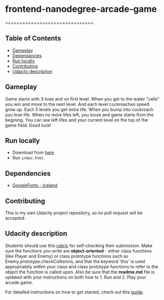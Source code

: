 # frontend-nanodegree-arcade-game
===============================
## Table of Contents

* [Gameplay](#gameplay)
* [Dependancies](#dependencies)
* [Run locally](#run-locally)
* [Contributing](#contributing)
* [Udacity description](#udacity-description)

## Gameplay

Game starts with 3 lives and on first level.
When you get to the water "cells" you win and move to the next level.
And each level cockroaches speed grow up.
Each 5 levels you get extra life. 
When you bump into cockroach you lose life.
When no more lifes left, you loose and game starts from the begining.
You can see left lifes and your current level on the top of the game field.
Good luck!

## Run locally
* Download from [here](https://github.com/a4evo/frontend-nanodegree-arcade-game.git)
* Run `index.html`.

## Dependencies
- [GoogleFonts - Iceland](https://fonts.googleapis.com/css?family=Iceland)


## Contributing

This is my own Udacity project repository, so no pull request will be accepted. 

## Udacity description
Students should use this [rubric](https://review.udacity.com/#!/projects/2696458597/rubric) for self-checking their submission. Make sure the functions you write are **object-oriented** - either class functions (like Player and Enemy) or class prototype functions such as Enemy.prototype.checkCollisions, and that the keyword 'this' is used appropriately within your class and class prototype functions to refer to the object the function is called upon. Also be sure that the **readme.md** file is updated with your instructions on both how to 1. Run and 2. Play your arcade game.

For detailed instructions on how to get started, check out this [guide](https://docs.google.com/document/d/1v01aScPjSWCCWQLIpFqvg3-vXLH2e8_SZQKC8jNO0Dc/pub?embedded=true).

